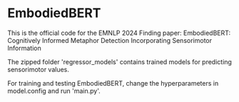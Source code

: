 # EmbodiedBERT
This is the official code for the EMNLP 2024 Finding paper: EmbodiedBERT: Cognitively Informed Metaphor Detection Incorporating Sensorimotor Information

The zipped folder 'regressor_models' contains trained models for predicting sensorimotor values.

For training and testing EmbodiedBERT, change the hyperparameters in model.config and run 'main.py'.
